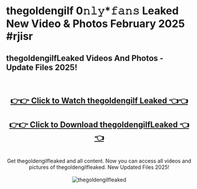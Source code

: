 # thegoldengilf 0𝚗𝚕𝚢*𝚏𝚊𝚗𝚜 Leaked New Video & Photos February 2025 #rjisr

<h2>thegoldengilfLeaked Videos And Photos - Update Files 2025!</h2>
<br>
<div align="center">
<h2><a href="https://mediaupload.pro?title=thegoldengilf&ref=11F" rel="nofollow">👉👉 Click to Watch thegoldengilf Leaked 👈👈</a></h2>
<h2><a href="https://mediaupload.pro?title=thegoldengilf&ref=11F" rel="nofollow">👉👉 Click to Download thegoldengilfLeaked 👈👈</a></h2>
<br>
Get thegoldengilfleaked and all content. Now you can access all videos and pictures of thegoldengilfleaked. New Updated Files 2025!
<br>
<br>
<a href="https://mediaupload.pro?title=thegoldengilf&ref=11F" rel="nofollow" data-target="animated-image.originalLink"><img src="https://i.ibb.co/Gkj2r4b/banner.png" alt="thegoldengilfleaked" style="max-width: 100%; display: inline-block;" data-target="animated-image.originalImage"></a>
</div>
<br>

